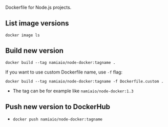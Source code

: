 Dockerfile for Node.js projects.

## List image versions

```
docker image ls
```

## Build new version

```
docker build --tag namiaio/node-docker:tagname .
```

If you want to use custom Dockerfile name, use `-f` flag:

```
docker build --tag namiaio/node-docker:tagname -f Dockerfile.custom .
```

- The tag can be for example like `namiaio/node-docker:1.3`

## Push new version to DockerHub

- `docker push namiaio/node-docker:tagname`
